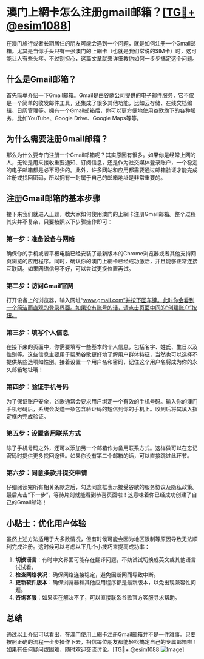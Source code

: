 # 澳门上網卡怎么注册gmail邮箱？[[TG💪+ @esim1088](https://t.me/s/esim1088)]

在澳门旅行或者长期居住的朋友可能会遇到一个问题，就是如何注册一个Gmail邮箱。尤其是当你手头只有一张澳门的上網卡（也就是我们常说的SIM卡）时，这可能让人有些头疼。不过别担心，这篇文章就来详细教你如何一步步搞定这个问题。

## 什么是Gmail邮箱？

首先简单介绍一下Gmail邮箱。Gmail是由谷歌公司提供的电子邮件服务，它不仅是一个简单的收发邮件工具，还集成了很多其他功能，比如云存储、在线文档编辑、日历管理等。拥有一个Gmail邮箱后，你可以更方便地使用谷歌旗下的各种服务，比如YouTube、Google Drive、Google Maps等等。

## 为什么需要注册Gmail邮箱？

那么为什么要专门注册一个Gmail邮箱呢？其实原因有很多。如果你是经常上网的人，无论是用来接收重要通知、订阅信息，还是作为社交媒体登录账户，一个稳定的电子邮箱都是必不可少的。此外，许多网站和应用都需要通过邮箱验证才能完成注册或找回密码，所以拥有一封属于自己的邮箱地址是非常重要的。

## 注册Gmail邮箱的基本步骤

接下来我们就进入正题，教大家如何使用澳门的上網卡注册Gmail邮箱。整个过程其实并不复杂，只要按照以下步骤操作即可：

### 第一步：准备设备与网络

确保你的手机或者平板电脑已经安装了最新版本的Chrome浏览器或者其他支持网页浏览的应用程序。同时，确认你的澳门上網卡已经成功激活，并且能够正常连接互联网。如果网络信号不好，可以尝试更换位置再试。

### 第二步：访问Gmail官网

打开设备上的浏览器，输入网址“www.gmail.com”并按下回车键。此时你会看到一个简洁而直观的登录界面。如果没有账号的话，请点击页面中间的“创建账户”按钮。

### 第三步：填写个人信息

在接下来的页面中，你需要填写一些基本的个人信息，包括名字、姓氏、生日以及性别等。这些信息主要用于帮助谷歌更好地了解用户群体特征，当然也可以选择不提供某些选项如性别。接着设置一个用户名和密码，记住这个用户名将成为你的永久邮箱地址哦！

### 第四步：验证手机号码

为了保证账户安全，谷歌通常会要求用户绑定一个有效的手机号码。输入你的澳门手机号码后，系统会发送一条包含验证码的短信到你的手机上。收到后将其填入指定框内完成验证。

### 第五步：设置备用联系方式

除了手机号码之外，还可以添加另一个邮箱作为备用联系方式。这样做可以在忘记密码时提供更多找回途径。如果你没有第二个邮箱的话，可以直接跳过此环节。

### 第六步：同意条款并提交申请

仔细阅读完所有相关条款之后，勾选同意框表示接受谷歌的服务协议及隐私政策。最后点击“下一步”，等待片刻就能看到恭喜页面啦！这意味着你已经成功创建了自己的Gmail邮箱！

## 小贴士：优化用户体验

虽然上述方法适用于大多数情况，但有时候可能会因为地区限制等原因导致无法顺利完成注册。这时候可以考虑以下几个小技巧来提高成功率：

1. **切换语言**：有时中文界面可能存在翻译问题，不妨试试切换成英文或其他语言试试看。
2. **检查网络状况**：确保网络连接稳定，避免因断网而导致中断。
3. **更新软件版本**：确保浏览器和其他应用程序都是最新版本，以免出现兼容性问题。
4. **咨询客服**：如果实在解决不了，可以直接联系谷歌官方客服寻求帮助。

## 总结

通过以上介绍可以看出，在澳门使用上網卡注册Gmail邮箱并不是一件难事。只要按照正确的流程一步步操作下去，相信每位朋友都能轻松搞定自己的专属邮箱啦！如果有任何疑问或困难，随时欢迎交流讨论。[[TG💪+ @esim1088](https://t.me/s/esim1088) ![Image](https://i.postimg.cc/4NQfJmqS/Snipaste-2025-05-13-00-14-12.png)]